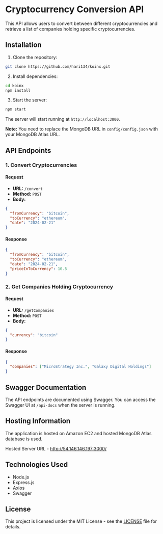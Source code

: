 # Cryptocurrency Conversion API

This API allows users to convert between different cryptocurrencies and retrieve a list of companies holding specific cryptocurrencies.

## Installation

1. Clone the repository:

```bash
git clone https://github.com/hari134/koinx.git
```

2. Install dependencies:

```bash
cd koinx
npm install
```

3. Start the server:

```bash
npm start
```

The server will start running at `http://localhost:3000`.

**Note:** You need to replace the MongoDB URL in `config/config.json` with your MongoDB Atlas URL.

## API Endpoints

### 1. Convert Cryptocurrencies

#### Request

- **URL:** `/convert`
- **Method:** `POST`
- **Body:**

```json
{
  "fromCurrency": "bitcoin",
  "toCurrency": "ethereum",
  "date": "2024-02-21"
}
```

#### Response

```json
{
  "fromCurrency": "bitcoin",
  "toCurrency": "ethereum",
  "date": "2024-02-21",
  "priceInToCurrency": 10.5
}
```

### 2. Get Companies Holding Cryptocurrency

#### Request

- **URL:** `/getCompanies`
- **Method:** `POST`
- **Body:**

```json
{
  "currency": "bitcoin"
}
```

#### Response

```json
{
  "companies": ["MicroStrategy Inc.", "Galaxy Digital Holdings"]
}
```

## Swagger Documentation

The API endpoints are documented using Swagger. You can access the Swagger UI at `/api-docs` when the server is running.

## Hosting Information

The application is hosted on Amazon EC2 and hosted MongoDB Atlas database is used.

Hosted Server URL - http://54.146.146.197:3000/

## Technologies Used

- Node.js
- Express.js
- Axios
- Swagger

## License

This project is licensed under the MIT License - see the [LICENSE](LICENSE) file for details.
